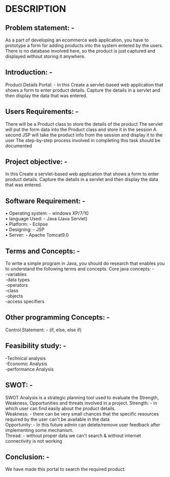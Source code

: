 # DESCRIPTION
## Problem statement: -
As a part of developing an ecommerce web application, you have to prototype a form for 
adding products into the system entered by the users. There is no database involved 
here, so the product is just captured and displayed without storing it anywhere.
## Introduction: -
Product Details Portal: -
In this Create a servlet-based web application that shows a form to enter product 
details. Capture the details in a servlet and then display the data that was entered.
## Users Requirements: -
There will be a Product class to store the details of the product
The servlet will put the form data into the Product class and store it in the session
A second JSP will take the product info from the session and display it to the user
The step-by-step process involved in completing this task should be documented
## Project objective: -
In this Create a servlet-based web application that shows a form to enter product 
details. Capture the details in a servlet and then display the data that was entered.
## Software Requirement: -
• Operating system: - windows XP/7/10   
• language Used: - Java (Java Servlet)   
• Platform: - Eclipse   
• Designing: - JSP  
• Server: - Apache Tomcat9.0   
## Terms and Concepts: -
To write a simple program in Java, you should do research that enables you to 
understand the following terms and concepts.
Core java concepts: -  
-variables  
-data types  
-operators  
-class  
-objects   
-access specifiers  
## Other programming Concepts: -
Control Statement: - (if, else, else if)  
## Feasibility study: -
-Technical analysis   
-Economic Analysis   
-performance Analysis   
## SWOT: -
SWOT Analysis is a strategic planning tool used to evaluate the Strength, Weakness, 
Opportunities and threats involved in a project.
Strength: - in which user can find easily about the product details.  
Weakness: - there can be very small chances that the specific resources required by the
user can't be available in the data  
Opportunity: - In this future admin can delete/remove user feedback after
implementing some mechanism.  
Thread: - without proper data we can't search & without internet connectivity is not
working  
## Conclusion: -
We have made this portal to search the required product.